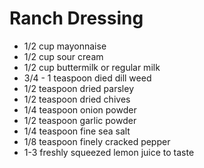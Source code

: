 # Ranch Dressing

- 1/2 cup mayonnaise
- 1/2 cup sour cream
- 1/2 cup buttermilk or regular milk
- 3/4 - 1 teaspoon died dill weed
- 1/2 teaspoon dried parsley
- 1/2 teaspoon dried chives
- 1/4 teaspoon onion powder
- 1/2 teaspoon garlic powder
- 1/4 teaspoon fine sea salt
- 1/8 teaspoon finely cracked pepper
- 1-3 freshly squeezed lemon juice to taste 
